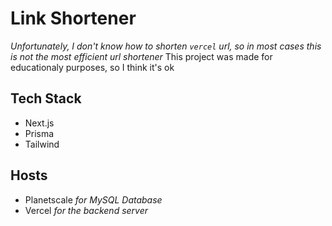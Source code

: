 # Link Shortener
*Unfortunately, I don't know how to shorten `vercel` url, so in most cases this is not the most efficient url shortener*
This project was made for educationaly purposes, so I think it's ok

## Tech Stack
- Next.js
- Prisma
- Tailwind
## Hosts
- Planetscale *for MySQL Database*
- Vercel *for the backend server*